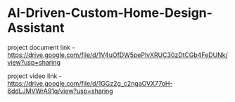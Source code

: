 # AI-Driven-Custom-Home-Design-Assistant

project document link - 
                        https://drive.google.com/file/d/1V4uOfDW5pePlvXRUC30zDtCGb4FeDUNk/view?usp=sharing

project video link -  
                        https://drive.google.com/file/d/1GGz2g_c2ngaOVX77oH-6ddLJMVWrA91q/view?usp=sharing
